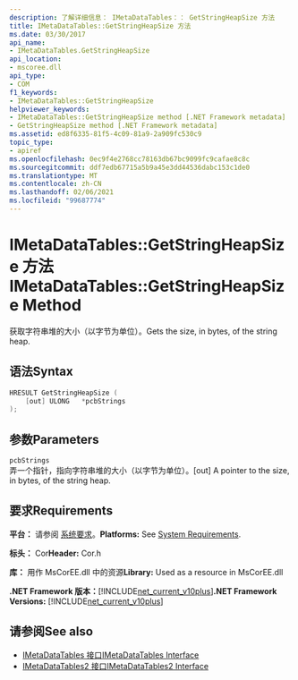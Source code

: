 ```yaml
---
description: 了解详细信息： IMetaDataTables：： GetStringHeapSize 方法
title: IMetaDataTables::GetStringHeapSize 方法
ms.date: 03/30/2017
api_name:
- IMetaDataTables.GetStringHeapSize
api_location:
- mscoree.dll
api_type:
- COM
f1_keywords:
- IMetaDataTables::GetStringHeapSize
helpviewer_keywords:
- IMetaDataTables::GetStringHeapSize method [.NET Framework metadata]
- GetStringHeapSize method [.NET Framework metadata]
ms.assetid: ed8f6335-81f5-4c09-81a9-2a909fc530c9
topic_type:
- apiref
ms.openlocfilehash: 0ec9f4e2768cc78163db67bc9099fc9cafae8c8c
ms.sourcegitcommit: ddf7edb67715a5b9a45e3dd44536dabc153c1de0
ms.translationtype: MT
ms.contentlocale: zh-CN
ms.lasthandoff: 02/06/2021
ms.locfileid: "99687774"
---
```

# <a name="imetadatatablesgetstringheapsize-method"></a><span data-ttu-id="6664f-103">IMetaDataTables::GetStringHeapSize 方法</span><span class="sxs-lookup"><span data-stu-id="6664f-103">IMetaDataTables::GetStringHeapSize Method</span></span>

<span data-ttu-id="6664f-104">获取字符串堆的大小（以字节为单位）。</span><span class="sxs-lookup"><span data-stu-id="6664f-104">Gets the size, in bytes, of the string heap.</span></span>  
  
## <a name="syntax"></a><span data-ttu-id="6664f-105">语法</span><span class="sxs-lookup"><span data-stu-id="6664f-105">Syntax</span></span>  
  
```cpp  
HRESULT GetStringHeapSize (  
    [out] ULONG   *pcbStrings  
);  
```  
  
## <a name="parameters"></a><span data-ttu-id="6664f-106">参数</span><span class="sxs-lookup"><span data-stu-id="6664f-106">Parameters</span></span>  

 `pcbStrings`  
 <span data-ttu-id="6664f-107">弄一个指针，指向字符串堆的大小（以字节为单位）。</span><span class="sxs-lookup"><span data-stu-id="6664f-107">[out] A pointer to the size, in bytes, of the string heap.</span></span>  
  
## <a name="requirements"></a><span data-ttu-id="6664f-108">要求</span><span class="sxs-lookup"><span data-stu-id="6664f-108">Requirements</span></span>  

 <span data-ttu-id="6664f-109">**平台：** 请参阅 [系统要求](../../get-started/system-requirements.md)。</span><span class="sxs-lookup"><span data-stu-id="6664f-109">**Platforms:** See [System Requirements](../../get-started/system-requirements.md).</span></span>  
  
 <span data-ttu-id="6664f-110">**标头：** Cor</span><span class="sxs-lookup"><span data-stu-id="6664f-110">**Header:** Cor.h</span></span>  
  
 <span data-ttu-id="6664f-111">**库：** 用作 MsCorEE.dll 中的资源</span><span class="sxs-lookup"><span data-stu-id="6664f-111">**Library:** Used as a resource in MsCorEE.dll</span></span>  
  
 <span data-ttu-id="6664f-112">**.NET Framework 版本：**[!INCLUDE[net_current_v10plus](../../../../includes/net-current-v10plus-md.md)]</span><span class="sxs-lookup"><span data-stu-id="6664f-112">**.NET Framework Versions:** [!INCLUDE[net_current_v10plus](../../../../includes/net-current-v10plus-md.md)]</span></span>  
  
## <a name="see-also"></a><span data-ttu-id="6664f-113">请参阅</span><span class="sxs-lookup"><span data-stu-id="6664f-113">See also</span></span>

- [<span data-ttu-id="6664f-114">IMetaDataTables 接口</span><span class="sxs-lookup"><span data-stu-id="6664f-114">IMetaDataTables Interface</span></span>](imetadatatables-interface.md)
- [<span data-ttu-id="6664f-115">IMetaDataTables2 接口</span><span class="sxs-lookup"><span data-stu-id="6664f-115">IMetaDataTables2 Interface</span></span>](imetadatatables2-interface.md)
